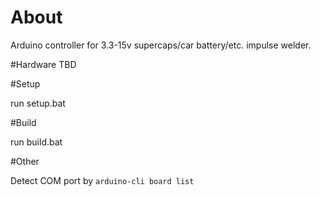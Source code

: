 # About
Arduino controller for 3.3-15v supercaps/car battery/etc. impulse welder.

#Hardware
TBD

#Setup

run setup.bat

#Build

run build.bat

#Other

Detect COM port by `arduino-cli board list`
